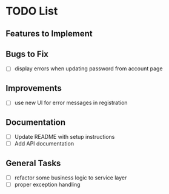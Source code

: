 # TODO List

## Features to Implement


## Bugs to Fix
- [ ] display errors when updating password from account page

## Improvements
- [ ] use new UI for error messages in registration

## Documentation
- [ ] Update README with setup instructions
- [ ] Add API documentation

## General Tasks
- [ ] refactor some business logic to service layer
- [ ] proper exception handling